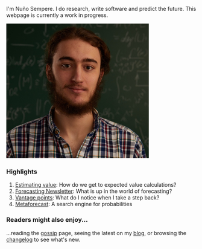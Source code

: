 I'm Nu&#xF1;o Sempere. I do research, write software and predict the future. This webpage is currently a work in progress.

<img src="/photo.jpg" alt="image of myself" class="img-frontpage-center"> 

### Highlights

1. [Estimating value](https://forum.effectivealtruism.org/s/AbrRsXM2PrCrPShuZ): How do we get to expected value calculations?
2. [Forecasting Newsletter](https://forecasting.substack.com/): What is up in the world of forecasting?
3. [Vantage points](https://forum.effectivealtruism.org/s/XbCaYR3QfDaeuJ4By): What do I notice when I take a step back?
4. [Metaforecast](https://metaforecast.org/): A search engine for probabilities

### Readers might also enjoy...

...reading the [gossip](/gossip) page, seeing the latest on my [blog](https://nunosempere.com/blog/), or browsing the [changelog](/changelog) to see what's new.
